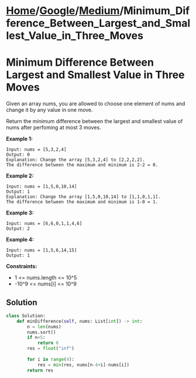 # [Home](./../..)/[Google](./..)/[Medium](./)/Minimum_Difference_Between_Largest_and_Smallest_Value_in_Three_Moves
<h1>Minimum Difference Between Largest and Smallest Value in Three Moves</h1>

<p>
Given an array nums, you are allowed to choose one element of nums and change it by any value in one move.
</p>
<p>
Return the minimum difference between the largest and smallest value of nums after perfoming at most 3 moves.
</p>

<b>Example 1:</b>

    Input: nums = [5,3,2,4]
    Output: 0
    Explanation: Change the array [5,3,2,4] to [2,2,2,2].
    The difference between the maximum and minimum is 2-2 = 0.

<b>Example 2:</b>

    Input: nums = [1,5,0,10,14]
    Output: 1
    Explanation: Change the array [1,5,0,10,14] to [1,1,0,1,1]. 
    The difference between the maximum and minimum is 1-0 = 1.

<b>Example 3:</b>

    Input: nums = [6,6,0,1,1,4,6]
    Output: 2

<b>Example 4:</b>

    Input: nums = [1,5,6,14,15]
    Output: 1
<b>Constraints:</b>

- 1 <= nums.length <= 10^5
- -10^9 <= nums[i] <= 10^9

<h2>Solution</h2>

```python
class Solution:
    def minDifference(self, nums: List[int]) -> int:
        n = len(nums)
        nums.sort()
        if n<5:
            return 0
        res = float("inf")
        
        for i in range(4):
            res = min(res, nums[n-4+i]-nums[i])
        return res
```
